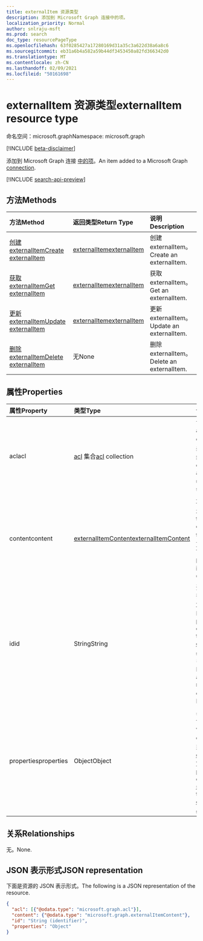 ```yaml
---
title: externalItem 资源类型
description: 添加到 Microsoft Graph 连接中的项。
localization_priority: Normal
author: snlraju-msft
ms.prod: search
doc_type: resourcePageType
ms.openlocfilehash: 63f0285427a17280169d31a35c3a622d38a6a8c6
ms.sourcegitcommit: eb31a6b4a582a59b44df3453450a82fd366342d0
ms.translationtype: MT
ms.contentlocale: zh-CN
ms.lasthandoff: 02/09/2021
ms.locfileid: "50161698"
---
```

# <a name="externalitem-resource-type"></a><span data-ttu-id="13b78-103">externalItem 资源类型</span><span class="sxs-lookup"><span data-stu-id="13b78-103">externalItem resource type</span></span>

<span data-ttu-id="13b78-104">命名空间：microsoft.graph</span><span class="sxs-lookup"><span data-stu-id="13b78-104">Namespace: microsoft.graph</span></span>

[!INCLUDE [beta-disclaimer](../../includes/beta-disclaimer.md)]

<span data-ttu-id="13b78-105">添加到 Microsoft Graph 连接 [中的项](externalconnection.md)。</span><span class="sxs-lookup"><span data-stu-id="13b78-105">An item added to a Microsoft Graph [connection](externalconnection.md).</span></span> 

[!INCLUDE [search-api-preview](../../includes/search-api-preview-signup.md)]

## <a name="methods"></a><span data-ttu-id="13b78-106">方法</span><span class="sxs-lookup"><span data-stu-id="13b78-106">Methods</span></span>

| <span data-ttu-id="13b78-107">方法</span><span class="sxs-lookup"><span data-stu-id="13b78-107">Method</span></span>                                                        | <span data-ttu-id="13b78-108">返回类型</span><span class="sxs-lookup"><span data-stu-id="13b78-108">Return Type</span></span>                     | <span data-ttu-id="13b78-109">说明</span><span class="sxs-lookup"><span data-stu-id="13b78-109">Description</span></span> |
|:--------------------------------------------------------------|:--------------------------------|:--|
| [<span data-ttu-id="13b78-110">创建 externalItem</span><span class="sxs-lookup"><span data-stu-id="13b78-110">Create externalItem</span></span>](../api/externalconnection-put-items.md) | [<span data-ttu-id="13b78-111">externalItem</span><span class="sxs-lookup"><span data-stu-id="13b78-111">externalItem</span></span>](externalitem.md) | <span data-ttu-id="13b78-112">创建 externalItem。</span><span class="sxs-lookup"><span data-stu-id="13b78-112">Create an externalItem.</span></span> |
| [<span data-ttu-id="13b78-113">获取 externalItem</span><span class="sxs-lookup"><span data-stu-id="13b78-113">Get externalItem</span></span>](../api/externalitem-get.md)                | [<span data-ttu-id="13b78-114">externalItem</span><span class="sxs-lookup"><span data-stu-id="13b78-114">externalItem</span></span>](externalitem.md) | <span data-ttu-id="13b78-115">获取 externalItem。</span><span class="sxs-lookup"><span data-stu-id="13b78-115">Get an externalItem.</span></span>    |
| [<span data-ttu-id="13b78-116">更新 externalItem</span><span class="sxs-lookup"><span data-stu-id="13b78-116">Update externalItem</span></span>](../api/externalitem-update.md)          | [<span data-ttu-id="13b78-117">externalItem</span><span class="sxs-lookup"><span data-stu-id="13b78-117">externalItem</span></span>](externalitem.md) | <span data-ttu-id="13b78-118">更新 externalItem。</span><span class="sxs-lookup"><span data-stu-id="13b78-118">Update an externalItem.</span></span> |
| [<span data-ttu-id="13b78-119">删除 externalItem</span><span class="sxs-lookup"><span data-stu-id="13b78-119">Delete externalItem</span></span>](../api/externalitem-delete.md)          | <span data-ttu-id="13b78-120">无</span><span class="sxs-lookup"><span data-stu-id="13b78-120">None</span></span>                            | <span data-ttu-id="13b78-121">删除 externalItem。</span><span class="sxs-lookup"><span data-stu-id="13b78-121">Delete an externalItem.</span></span> |

## <a name="properties"></a><span data-ttu-id="13b78-122">属性</span><span class="sxs-lookup"><span data-stu-id="13b78-122">Properties</span></span>

| <span data-ttu-id="13b78-123">属性</span><span class="sxs-lookup"><span data-stu-id="13b78-123">Property</span></span>   | <span data-ttu-id="13b78-124">类型</span><span class="sxs-lookup"><span data-stu-id="13b78-124">Type</span></span>                     | <span data-ttu-id="13b78-125">说明</span><span class="sxs-lookup"><span data-stu-id="13b78-125">Description</span></span>                          |
|:-----------|:-------------------------|:-------------------------------------|
| <span data-ttu-id="13b78-126">acl</span><span class="sxs-lookup"><span data-stu-id="13b78-126">acl</span></span>        | <span data-ttu-id="13b78-127">[acl](acl.md) 集合</span><span class="sxs-lookup"><span data-stu-id="13b78-127">[acl](acl.md) collection</span></span> | <span data-ttu-id="13b78-128">访问控制项数组。</span><span class="sxs-lookup"><span data-stu-id="13b78-128">An array of access control entries.</span></span> <span data-ttu-id="13b78-129">每个条目指定授予用户或组的访问权限。</span><span class="sxs-lookup"><span data-stu-id="13b78-129">Each entry specifies the access granted to a user or group.</span></span> <span data-ttu-id="13b78-130">必需。</span><span class="sxs-lookup"><span data-stu-id="13b78-130">Required.</span></span> |
| <span data-ttu-id="13b78-131">content</span><span class="sxs-lookup"><span data-stu-id="13b78-131">content</span></span>    | [<span data-ttu-id="13b78-132">externalItemContent</span><span class="sxs-lookup"><span data-stu-id="13b78-132">externalItemContent</span></span>](externalitemcontent.md) | <span data-ttu-id="13b78-133">项目内容的纯文本表示形式。</span><span class="sxs-lookup"><span data-stu-id="13b78-133">A plain-text  representation of the contents of the item.</span></span> <span data-ttu-id="13b78-134">此属性中的文本是全文索引。</span><span class="sxs-lookup"><span data-stu-id="13b78-134">The text in this property is full-text indexed.</span></span> <span data-ttu-id="13b78-135">可选。</span><span class="sxs-lookup"><span data-stu-id="13b78-135">Optional.</span></span> |
| <span data-ttu-id="13b78-136">id</span><span class="sxs-lookup"><span data-stu-id="13b78-136">id</span></span>         | <span data-ttu-id="13b78-137">String</span><span class="sxs-lookup"><span data-stu-id="13b78-137">String</span></span>                   | <span data-ttu-id="13b78-138">开发人员提供包含外部Connection 中的项的唯一[ID。](externalconnection.md)</span><span class="sxs-lookup"><span data-stu-id="13b78-138">Developer-provided unique ID of the item within the containing [externalConnection](externalconnection.md).</span></span> <span data-ttu-id="13b78-139">必须为字母数字，最多为 128 个字符。</span><span class="sxs-lookup"><span data-stu-id="13b78-139">Must be alphanumeric and a maximum of 128 characters.</span></span> <span data-ttu-id="13b78-140">必需。</span><span class="sxs-lookup"><span data-stu-id="13b78-140">Required.</span></span> |
| <span data-ttu-id="13b78-141">properties</span><span class="sxs-lookup"><span data-stu-id="13b78-141">properties</span></span> | <span data-ttu-id="13b78-142">Object</span><span class="sxs-lookup"><span data-stu-id="13b78-142">Object</span></span>                   | <span data-ttu-id="13b78-143">具有项目属性的属性包。</span><span class="sxs-lookup"><span data-stu-id="13b78-143">A property bag with the properties of the item.</span></span> <span data-ttu-id="13b78-144">属性必须符合为[externalConnection](externalconnection.md)定义的架构。 [](schema.md)</span><span class="sxs-lookup"><span data-stu-id="13b78-144">The properties MUST conform to the [schema](schema.md) defined for the [externalConnection](externalconnection.md).</span></span> <span data-ttu-id="13b78-145">必填。</span><span class="sxs-lookup"><span data-stu-id="13b78-145">Required.</span></span> |

## <a name="relationships"></a><span data-ttu-id="13b78-146">关系</span><span class="sxs-lookup"><span data-stu-id="13b78-146">Relationships</span></span>

<span data-ttu-id="13b78-147">无。</span><span class="sxs-lookup"><span data-stu-id="13b78-147">None.</span></span>

## <a name="json-representation"></a><span data-ttu-id="13b78-148">JSON 表示形式</span><span class="sxs-lookup"><span data-stu-id="13b78-148">JSON representation</span></span>

<span data-ttu-id="13b78-149">下面是资源的 JSON 表示形式。</span><span class="sxs-lookup"><span data-stu-id="13b78-149">The following is a JSON representation of the resource.</span></span>

<!-- {
  "blockType": "resource",
  "optionalProperties": [

  ],
  "@odata.type": "microsoft.graph.externalItem",
  "keyProperty": "id"
}-->

```json
{
  "acl": [{"@odata.type": "microsoft.graph.acl"}],
  "content": {"@odata.type": "microsoft.graph.externalItemContent"},
  "id": "String (identifier)",
  "properties": "Object"
}
```

<!-- uuid: 16cd6b66-4b1a-43a1-adaf-3a886856ed98
2019-02-04 14:57:30 UTC -->
<!-- {
  "type": "#page.annotation",
  "description": "externalItem resource",
  "keywords": "",
  "section": "documentation",
  "tocPath": "",
  "suppressions": [
    "Error: microsoft.graph.externalItem/properties:\r\n      Referenced type microsoft.graph.object is not defined in the doc set! Potential suggestion: microsoft.graph.directoryObject"
  ]
}-->
